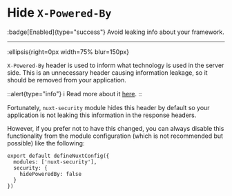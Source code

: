 # Hide `X-Powered-By`

:badge[Enabled]{type="success"} Avoid leaking info about your framework.

---

:ellipsis{right=0px width=75% blur=150px}

`X-Powered-By` header is used to inform what technology is used in the server side. This is an unnecessary header causing information leakage, so it should be removed from your application.

::alert{type="info"}
ℹ Read more about it [here](https://cheatsheetseries.owasp.org/cheatsheets/Nodejs_Security_Cheat_Sheet.html#use-appropriate-security-headers).
::

Fortunately, `nuxt-security` module hides this header by default so your application is not leaking this information in the response headers.

However, if you prefer not to have this changed, you can always disable this functionality from the module configuration (which is not recommended but possible) like the following:

```js{}[nuxt.config.ts]
export default defineNuxtConfig({
  modules: ['nuxt-security'],
  security: {
    hidePoweredBy: false
  }
})
```

